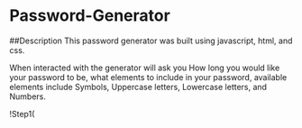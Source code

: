 # Password-Generator

##Description
This password generator was built using javascript, html, and css. 

When interacted with the generator will ask you How long you would like your password to be, what elements to include in your password, available elements include Symbols, Uppercase letters, Lowercase letters, and Numbers. 

!Step1( 















